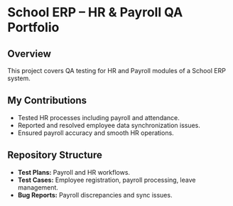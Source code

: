 # School ERP – HR & Payroll QA Portfolio

## Overview
This project covers QA testing for HR and Payroll modules of a School ERP system.

## My Contributions
- Tested HR processes including payroll and attendance.
- Reported and resolved employee data synchronization issues.
- Ensured payroll accuracy and smooth HR operations.

## Repository Structure
- **Test Plans:** Payroll and HR workflows.
- **Test Cases:** Employee registration, payroll processing, leave management.
- **Bug Reports:** Payroll discrepancies and sync issues.
